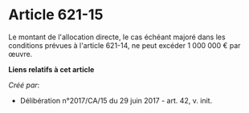 # Article 621-15

Le montant de l'allocation directe, le cas échéant majoré dans les conditions prévues à l'article 621-14, ne peut excéder 1
000 000 € par œuvre.

**Liens relatifs à cet article**

_Créé par_:

  - Délibération n°2017/CA/15 du 29 juin 2017 - art. 42, v. init.
